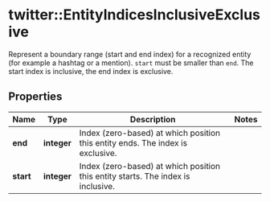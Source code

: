 # twitter::EntityIndicesInclusiveExclusive

Represent a boundary range (start and end index) for a recognized entity (for example a hashtag or a mention). `start` must be smaller than `end`.  The start index is inclusive, the end index is exclusive.

## Properties
Name | Type | Description | Notes
------------ | ------------- | ------------- | -------------
**end** | **integer** | Index (zero-based) at which position this entity ends.  The index is exclusive. | 
**start** | **integer** | Index (zero-based) at which position this entity starts.  The index is inclusive. | 


